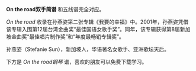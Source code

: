 

**On the road双手简谱** 和五线谱完全对应。

_On the road_
收录在孙燕姿第二张专辑《我要的幸福》中。2001年，孙燕姿凭借该专辑入围第12届台湾金曲奖“最佳国语女歌手奖”。同年，该专辑获得第8届新加坡金曲奖“最佳唱片制作奖”和“年度最畅销专辑奖”。

孙燕姿（Stefanie Sun），新加坡人，华语著名女歌手、亚洲歌坛天后。

下方是 _On the road钢琴_ 谱，喜欢的朋友可以免费下载学习。

